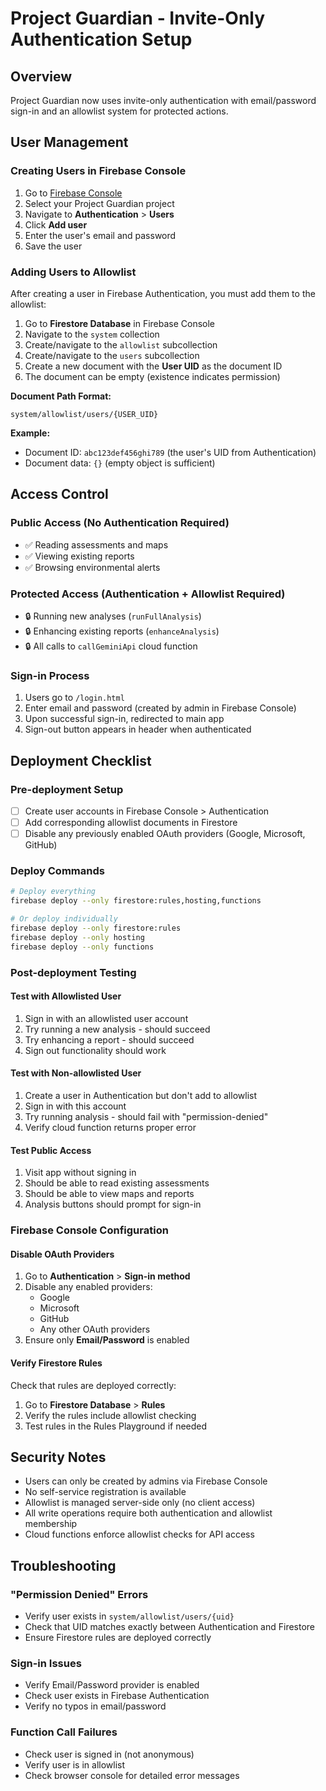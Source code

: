 # Project Guardian - Invite-Only Authentication Setup

## Overview

Project Guardian now uses invite-only authentication with email/password sign-in and an allowlist system for protected actions.

## User Management

### Creating Users in Firebase Console

1. Go to [Firebase Console](https://console.firebase.google.com/)
2. Select your Project Guardian project
3. Navigate to **Authentication** > **Users**
4. Click **Add user**
5. Enter the user's email and password
6. Save the user

### Adding Users to Allowlist

After creating a user in Firebase Authentication, you must add them to the allowlist:

1. Go to **Firestore Database** in Firebase Console
2. Navigate to the `system` collection
3. Create/navigate to the `allowlist` subcollection
4. Create/navigate to the `users` subcollection
5. Create a new document with the **User UID** as the document ID
6. The document can be empty (existence indicates permission)

**Document Path Format:**
```
system/allowlist/users/{USER_UID}
```

**Example:**
- Document ID: `abc123def456ghi789` (the user's UID from Authentication)
- Document data: `{}` (empty object is sufficient)

## Access Control

### Public Access (No Authentication Required)
- ✅ Reading assessments and maps
- ✅ Viewing existing reports
- ✅ Browsing environmental alerts

### Protected Access (Authentication + Allowlist Required)
- 🔒 Running new analyses (`runFullAnalysis`)
- 🔒 Enhancing existing reports (`enhanceAnalysis`)
- 🔒 All calls to `callGeminiApi` cloud function

### Sign-in Process
1. Users go to `/login.html`
2. Enter email and password (created by admin in Firebase Console)
3. Upon successful sign-in, redirected to main app
4. Sign-out button appears in header when authenticated

## Deployment Checklist

### Pre-deployment Setup
- [ ] Create user accounts in Firebase Console > Authentication
- [ ] Add corresponding allowlist documents in Firestore
- [ ] Disable any previously enabled OAuth providers (Google, Microsoft, GitHub)

### Deploy Commands
```bash
# Deploy everything
firebase deploy --only firestore:rules,hosting,functions

# Or deploy individually
firebase deploy --only firestore:rules
firebase deploy --only hosting  
firebase deploy --only functions
```

### Post-deployment Testing

#### Test with Allowlisted User
1. Sign in with an allowlisted user account
2. Try running a new analysis - should succeed
3. Try enhancing a report - should succeed
4. Sign out functionality should work

#### Test with Non-allowlisted User  
1. Create a user in Authentication but don't add to allowlist
2. Sign in with this account
3. Try running analysis - should fail with "permission-denied"
4. Verify cloud function returns proper error

#### Test Public Access
1. Visit app without signing in
2. Should be able to read existing assessments
3. Should be able to view maps and reports
4. Analysis buttons should prompt for sign-in

### Firebase Console Configuration

#### Disable OAuth Providers
1. Go to **Authentication** > **Sign-in method**
2. Disable any enabled providers:
   - Google
   - Microsoft  
   - GitHub
   - Any other OAuth providers
3. Ensure only **Email/Password** is enabled

#### Verify Firestore Rules
Check that rules are deployed correctly:
1. Go to **Firestore Database** > **Rules**
2. Verify the rules include allowlist checking
3. Test rules in the Rules Playground if needed

## Security Notes

- Users can only be created by admins via Firebase Console
- No self-service registration is available
- Allowlist is managed server-side only (no client access)
- All write operations require both authentication and allowlist membership
- Cloud functions enforce allowlist checks for API access

## Troubleshooting

### "Permission Denied" Errors
- Verify user exists in `system/allowlist/users/{uid}`
- Check that UID matches exactly between Authentication and Firestore
- Ensure Firestore rules are deployed correctly

### Sign-in Issues
- Verify Email/Password provider is enabled
- Check user exists in Firebase Authentication
- Verify no typos in email/password

### Function Call Failures
- Check user is signed in (not anonymous)
- Verify user is in allowlist
- Check browser console for detailed error messages